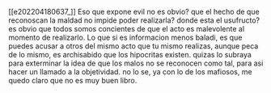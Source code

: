 [[e202204180637_]]
Eso que expone evil no es obvio? que el hecho de que reconoscan la maldad no impide poder realizarla? donde esta el usufructo? es obvio que todos somos concientes de que el acto es malevolente al momento de realizarlo. 
Lo que si es informacion menos baladi, es que puedes acusar a otros del mismo acto que tu mismo realizas, aunque peca de lo mismo, es archisabido que los hipocritas existen.
quizas lo subraya para exterminar la idea de que los malos no se reconocen como tal, para asi hacer un llamado a la objetividad.
no lo se, ya con lo de los mafiosos, me quedo claro que no es muy buen libro. 